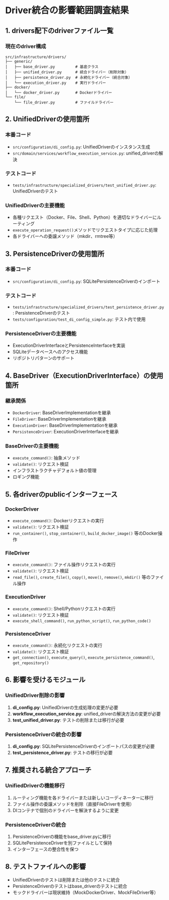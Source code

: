 # Driver統合の影響範囲調査結果

## 1. drivers配下のdriverファイル一覧

### 現在のdriver構成
```
src/infrastructure/drivers/
├── generic/
│   ├── base_driver.py         # 基底クラス
│   ├── unified_driver.py      # 統合ドライバー（削除対象）
│   ├── persistence_driver.py  # 永続化ドライバー（統合対象）
│   └── execution_driver.py    # 実行ドライバー
├── docker/
│   └── docker_driver.py       # Dockerドライバー
└── file/
    └── file_driver.py         # ファイルドライバー
```

## 2. UnifiedDriverの使用箇所

### 本番コード
- `src/configuration/di_config.py`: UnifiedDriverのインスタンス生成
- `src/domain/services/workflow_execution_service.py`: unified_driverの解決

### テストコード
- `tests/infrastructure/specialized_drivers/test_unified_driver.py`: UnifiedDriverのテスト

### UnifiedDriverの主要機能
- 各種リクエスト（Docker、File、Shell、Python）を適切なドライバーにルーティング
- `execute_operation_request()`メソッドでリクエストタイプに応じた処理
- 各ドライバーへの委譲メソッド（mkdir、rmtree等）

## 3. PersistenceDriverの使用箇所

### 本番コード
- `src/configuration/di_config.py`: SQLitePersistenceDriverのインポート

### テストコード
- `tests/infrastructure/specialized_drivers/test_persistence_driver.py`: PersistenceDriverのテスト
- `tests/configuration/test_di_config_simple.py`: テスト内で使用

### PersistenceDriverの主要機能
- ExecutionDriverInterfaceとPersistenceInterfaceを実装
- SQLiteデータベースへのアクセス機能
- リポジトリパターンのサポート

## 4. BaseDriver（ExecutionDriverInterface）の使用箇所

### 継承関係
- `DockerDriver`: BaseDriverImplementationを継承
- `FileDriver`: BaseDriverImplementationを継承
- `ExecutionDriver`: BaseDriverImplementationを継承
- `PersistenceDriver`: ExecutionDriverInterfaceを継承

### BaseDriverの主要機能
- `execute_command()`: 抽象メソッド
- `validate()`: リクエスト検証
- インフラストラクチャデフォルト値の管理
- ロギング機能

## 5. 各driverのpublicインターフェース

### DockerDriver
- `execute_command()`: Dockerリクエストの実行
- `validate()`: リクエスト検証
- `run_container()`, `stop_container()`, `build_docker_image()` 等のDocker操作

### FileDriver
- `execute_command()`: ファイル操作リクエストの実行
- `validate()`: リクエスト検証
- `read_file()`, `create_file()`, `copy()`, `move()`, `remove()`, `mkdir()` 等のファイル操作

### ExecutionDriver
- `execute_command()`: Shell/Pythonリクエストの実行
- `validate()`: リクエスト検証
- `execute_shell_command()`, `run_python_script()`, `run_python_code()`

### PersistenceDriver
- `execute_command()`: 永続化リクエストの実行
- `validate()`: リクエスト検証
- `get_connection()`, `execute_query()`, `execute_persistence_command()`, `get_repository()`

## 6. 影響を受けるモジュール

### UnifiedDriver削除の影響
1. **di_config.py**: UnifiedDriverの生成処理の変更が必要
2. **workflow_execution_service.py**: unified_driverの解決方法の変更が必要
3. **test_unified_driver.py**: テストの削除または移行が必要

### PersistenceDriverの統合の影響
1. **di_config.py**: SQLitePersistenceDriverのインポートパスの変更が必要
2. **test_persistence_driver.py**: テストの移行が必要

## 7. 推奨される統合アプローチ

### UnifiedDriverの機能移行
1. ルーティング機能を各ドライバーまたは新しいコーディネーターに移行
2. ファイル操作の委譲メソッドを削除（直接FileDriverを使用）
3. DIコンテナで個別のドライバーを解決するように変更

### PersistenceDriverの統合
1. PersistenceDriverの機能をbase_driver.pyに移行
2. SQLitePersistenceDriverを別ファイルとして保持
3. インターフェースの整合性を保つ

## 8. テストファイルへの影響
- UnifiedDriverのテストは削除または他のテストに統合
- PersistenceDriverのテストはbase_driverのテストに統合
- モックドライバーは現状維持（MockDockerDriver、MockFileDriver等）
